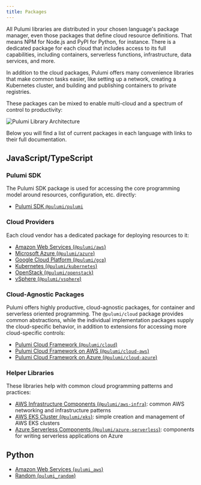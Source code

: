 ```yaml
---
title: Packages
---
```


All Pulumi libraries are distributed in your chosen language's package manager, even those packages that define
cloud resource definitions. That means NPM for Node.js and PyPI for Python, for instance. There is a dedicated
package for each cloud that includes access to its full capabilities, including containers, serverless functions,
infrastructure, data services, and more.

In addition to the cloud packages, Pulumi offers many convenience libraries that make common tasks easier, like
setting up a network, creating a Kubernetes cluster, and building and publishing containers to private registries.

These packages can be mixed to enable multi-cloud and a spectrum of control to productivity:

![Pulumi Library Architecture](/images/reference/pkg-arch-layers.png)

Below you will find a list of current packages in each language with links to their full documentation.

## JavaScript/TypeScript

### Pulumi SDK

The Pulumi SDK package is used for accessing the core programming model around resources, configuration, etc. directly:

* [Pulumi SDK `@pulumi/pulumi`](nodejs/@pulumi/pulumi)

### Cloud Providers

Each cloud vendor has a dedicated package for deploying resources to it:

* [Amazon Web Services (`@pulumi/aws`)](nodejs/@pulumi/aws)
* [Microsoft Azure (`@pulumi/azure`)](nodejs/@pulumi/azure)
* [Google Cloud Platform (`@pulumi/gcp`)](nodejs/@pulumi/gcp)
* [Kubernetes (`@pulumi/kubernetes`)](nodejs/@pulumi/kubernetes)
* [OpenStack (`@pulumi/openstack`)](nodejs/@pulumi/openstack)
* [vSphere (`@pulumi/vsphere`)](nodejs/@pulumi/vsphere)

### Cloud-Agnostic Packages

Pulumi offers highly productive, cloud-agnostic packages, for container and serverless oriented programming.  The
`@pulumi/cloud` package provides common abstractions, while the individual implementation packages supply the
cloud-specific behavior, in addition to extensions for accessing more cloud-specific controls:

* [Pulumi Cloud Framework (`@pulumi/cloud`)](nodejs/@pulumi/cloud)
* [Pulumi Cloud Framework on AWS (`@pulumi/cloud-aws`)](nodejs/@pulumi/cloud-aws)
* [Pulumi Cloud Framework on Azure (`@pulumi/cloud-azure`)](nodejs/@pulumi/cloud-azure)

### Helper Libraries

These libraries help with common cloud programming patterns and practices:

* [AWS Infrastructure Components (`@pulumi/aws-infra`)](nodejs/@pulumi/aws-infra): common AWS networking and
  infrastructure patterns
* [AWS EKS Cluster (`@pulumi/eks`)](nodejs/@pulumi/eks): simple creation and management of AWS EKS clusters
* [Azure Serverless Components (`@pulumi/azure-serverless`)](nodejs/@pulumi/azure-serverless): components for writing
  serverless applications on Azure

## Python

* [Amazon Web Services (`pulumi_aws`)](python/pulumi_aws)
* [Random (`pulumi_random`)](python/pulumi_random)
